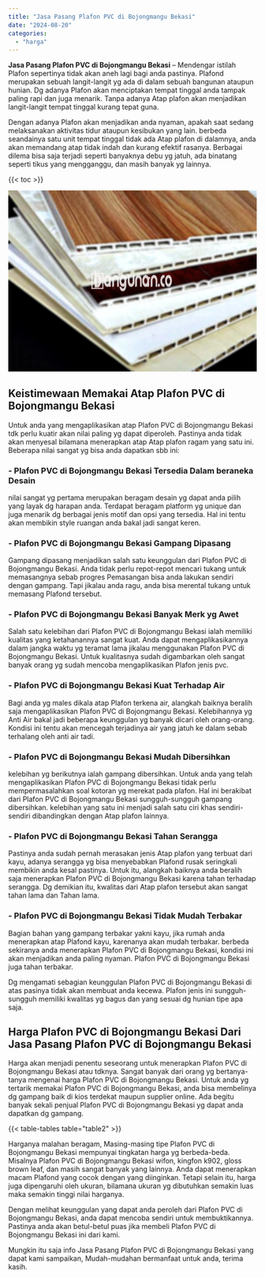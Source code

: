 ```yaml
---
title: "Jasa Pasang Plafon PVC di Bojongmangu Bekasi"
date: "2024-08-20"
categories: 
  - "harga"
---
```


**Jasa Pasang Plafon PVC di Bojongmangu Bekasi** – Mendengar istilah Plafon sepertinya tidak akan aneh lagi bagi anda pastinya. Plafond merupakan sebuah langit-langit yg ada di dalam sebuah bangunan ataupun hunian. Dg adanya Plafon akan menciptakan tempat tinggal anda tampak paling rapi dan juga menarik. Tanpa adanya Atap plafon akan menjadikan langit-langit tempat tinggal kurang tepat guna.

Dengan adanya Plafon akan menjadikan anda nyaman, apakah saat sedang melaksanakan aktivitas tidur ataupun kesibukan yang lain. berbeda seandainya satu unit tempat tinggal tidak ada Atap plafon di dalamnya, anda akan memandang atap tidak indah dan kurang efektif rasanya. Berbagai dilema bisa saja terjadi seperti banyaknya debu yg jatuh, ada binatang seperti tikus yang mengganggu, dan masih banyak yg lainnya.

{{< toc >}}

![Jasa Pasang Plafon PVC di Bojongmangu Bekasi](/images/flafond-pvc-murah12.png)

## Keistimewaan Memakai Atap Plafon PVC di Bojongmangu Bekasi

Untuk anda yang mengaplikasikan atap Plafon PVC di Bojongmangu Bekasi tdk perlu kuatir akan nilai paling yg dapat diperoleh. Pastinya anda tidak akan menyesal bilamana menerapkan atap Atap plafon ragam yang satu ini. Beberapa nilai sangat yg bisa anda dapatkan sbb ini:

### \- Plafon PVC di Bojongmangu Bekasi Tersedia Dalam beraneka Desain

nilai sangat yg pertama merupakan beragam desain yg dapat anda pilih yang layak dg harapan anda. Terdapat beragam platform yg unique dan juga menarik dg berbagai jenis motif dan opsi yang tersedia. Hal ini tentu akan membikin style ruangan anda bakal jadi sangat keren.

### \- Plafon PVC di Bojongmangu Bekasi Gampang Dipasang

Gampang dipasang menjadikan salah satu keunggulan dari Plafon PVC di Bojongmangu Bekasi. Anda tidak perlu repot-repot mencari tukang untuk memasangnya sebab progres Pemasangan bisa anda lakukan sendiri dengan gampang. Tapi jikalau anda ragu, anda bisa merental tukang untuk memasang Plafond tersebut.

### \- Plafon PVC di Bojongmangu Bekasi Banyak Merk yg Awet

Salah satu kelebihan dari Plafon PVC di Bojongmangu Bekasi ialah memiliki kualitas yang ketahanannya sangat kuat. Anda dapat mengaplikasikannya dalam jangka waktu yg teramat lama jikalau menggunakan Plafon PVC di Bojongmangu Bekasi. Untuk kualitasnya sudah digambarkan oleh sangat banyak orang yg sudah mencoba mengaplikasikan Plafon jenis pvc.

### \- Plafon PVC di Bojongmangu Bekasi Kuat Terhadap Air

Bagi anda yg males dikala atap Plafon terkena air, alangkah baiknya beralih saja mengaplikasikan Plafon PVC di Bojongmangu Bekasi. Kelebihannya yg Anti Air bakal jadi beberapa keunggulan yg banyak dicari oleh orang-orang. Kondisi ini tentu akan mencegah terjadinya air yang jatuh ke dalam sebab terhalang oleh anti air tadi.

### \- Plafon PVC di Bojongmangu Bekasi Mudah Dibersihkan

kelebihan yg berikutnya ialah gampang dibersihkan. Untuk anda yang telah mengaplikasikan Plafon PVC di Bojongmangu Bekasi tidak perlu mempermasalahkan soal kotoran yg merekat pada plafon. Hal ini berakibat dari Plafon PVC di Bojongmangu Bekasi sungguh-sungguh gampang dibersihkan. kelebihan yang satu ini menjadi salah satu ciri khas sendiri-sendiri dibandingkan dengan Atap plafon lainnya.

### \- Plafon PVC di Bojongmangu Bekasi Tahan Serangga

Pastinya anda sudah pernah merasakan jenis Atap plafon yang terbuat dari kayu, adanya serangga yg bisa menyebabkan Plafond rusak seringkali membikin anda kesal pastinya. Untuk itu, alangkah baiknya anda beralih saja menerapkan Plafon PVC di Bojongmangu Bekasi karena tahan terhadap serangga. Dg demikian itu, kwalitas dari Atap plafon tersebut akan sangat tahan lama dan Tahan lama.

### \- Plafon PVC di Bojongmangu Bekasi Tidak Mudah Terbakar

Bagian bahan yang gampang terbakar yakni kayu, jika rumah anda menerapkan atap Plafond kayu, karenanya akan mudah terbakar. berbeda sekiranya anda menerapkan Plafon PVC di Bojongmangu Bekasi, kondisi ini akan menjadikan anda paling nyaman. Plafon PVC di Bojongmangu Bekasi juga tahan terbakar.

Dg mengamati sebagian keunggulan Plafon PVC di Bojongmangu Bekasi di atas pasinya tidak akan membuat anda kecewa. Plafon jenis ini sungguh-sungguh memiliki kwalitas yg bagus dan yang sesuai dg hunian tipe apa saja.

## Harga Plafon PVC di Bojongmangu Bekasi Dari Jasa Pasang Plafon PVC di Bojongmangu Bekasi

Harga akan menjadi penentu seseorang untuk menerapkan Plafon PVC di Bojongmangu Bekasi atau tdknya. Sangat banyak dari orang yg bertanya-tanya mengenai harga Plafon PVC di Bojongmangu Bekasi. Untuk anda yg tertarik memakai Plafon PVC di Bojongmangu Bekasi, anda bisa membelinya dg gampang baik di kios terdekat maupun supplier online. Ada begitu banyak sekali penjual Plafon PVC di Bojongmangu Bekasi yg dapat anda dapatkan dg gampang.

{{< table-tables table="table2" >}}

Harganya malahan beragam, Masing-masing tipe Plafon PVC di Bojongmangu Bekasi mempunyai tingkatan harga yg berbeda-beda. Misalnya Plafon PVC di Bojongmangu Bekasi wifon, kingfon k902, gloss brown leaf, dan masih sangat banyak yang lainnya. Anda dapat menerapkan macam Plafond yang cocok dengan yang diinginkan. Tetapi selain itu, harga juga dipengaruhi oleh ukuran, bilamana ukuran yg dibutuhkan semakin luas maka semakin tinggi nilai harganya.

Dengan melihat keunggulan yang dapat anda peroleh dari Plafon PVC di Bojongmangu Bekasi, anda dapat mencoba sendiri untuk membuktikannya. Pastinya anda akan betul-betul puas jika membeli Plafon PVC di Bojongmangu Bekasi ini dari kami.

Mungkin itu saja info Jasa Pasang Plafon PVC di Bojongmangu Bekasi yang dapat kami sampaikan, Mudah-mudahan bermanfaat untuk anda, terima kasih.
